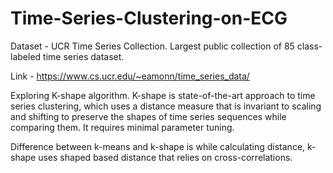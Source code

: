 # Time-Series-Clustering-on-ECG

Dataset - 
UCR Time Series Collection. Largest public collection of 85 class-labeled time series dataset. 

Link - https://www.cs.ucr.edu/~eamonn/time_series_data/


Exploring K-shape algorithm. K-shape is state-of-the-art approach to time series clustering, which uses a distance measure that is invariant to scaling and shifting to preserve the shapes of time series sequences while comparing them. It requires minimal parameter tuning. 

Difference between k-means and k-shape is while calculating distance, k-shape uses shaped based distance that relies on cross-correlations.

